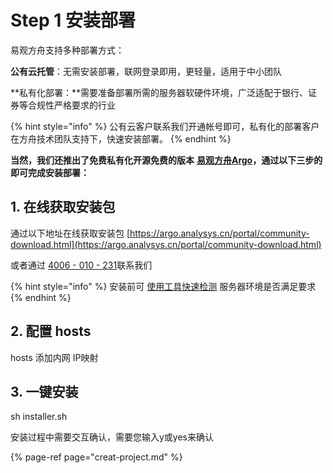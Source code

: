 # Step 1 安装部署

易观方舟支持多种部署方式：

**公有云托管**：无需安装部署，联网登录即用，更轻量，适用于中小团队

**私有化部署：**需要准备部署所需的服务器软硬件环境，广泛适配于银行、证券等合规性严格要求的行业

{% hint style="info" %}
公有云客户联系我们开通帐号即可，私有化的部署客户在方舟技术团队支持下，快速安装部署。
{% endhint %}

**当然，我们还推出了免费私有化开源免费的版本** [**易观方舟Argo**](https://argo.analysys.cn/)**，通过以下三步的即可完成安装部署：**

## **1. 在线获取安装包**

通过以下地址在线获取安装包 [https://argo.analysys.cn/portal/community-download.html](https://argo.analysys.cn/portal/community-download.html) 

或者通过 [4006 - 010 - 231](tel:4006-010-231)联系我们

{% hint style="info" %}
安装前可 [使用工具快速检测](../integration/prepare/tool-script.md) 服务器环境是否满足要求
{% endhint %}

## **2. 配置 hosts**

hosts 添加内网 IP映射

## **3. 一键安装**

sh  installer.sh

安装过程中需要交互确认，需要您输入y或yes来确认



{% page-ref page="creat-project.md" %}

